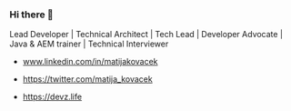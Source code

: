 ### Hi there 👋

Lead Developer | Technical Architect | Tech Lead | Developer Advocate | Java & AEM trainer | Technical Interviewer 

- www.linkedin.com/in/matijakovacek

- https://twitter.com/matija_kovacek

- https://devz.life
